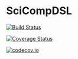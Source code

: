 # SciCompDSL

[![Build Status](https://travis-ci.org/ChrisRackauckas/SciCompDSL.jl.svg?branch=master)](https://travis-ci.org/ChrisRackauckas/SciCompDSL.jl)

[![Coverage Status](https://coveralls.io/repos/ChrisRackauckas/SciCompDSL.jl/badge.svg?branch=master&service=github)](https://coveralls.io/github/ChrisRackauckas/SciCompDSL.jl?branch=master)

[![codecov.io](http://codecov.io/github/ChrisRackauckas/SciCompDSL.jl/coverage.svg?branch=master)](http://codecov.io/github/ChrisRackauckas/SciCompDSL.jl?branch=master)

